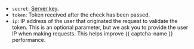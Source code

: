 * `secret`: [Server key](../../smartcaptcha/operations/get-keys.md).
* `token`: Token received after the check has been passed.
* `ip`: IP address of the user that originated the request to validate the token. This is an optional parameter, but we ask you to provide the user IP when making requests. This helps improve {{ captcha-name }} performance.